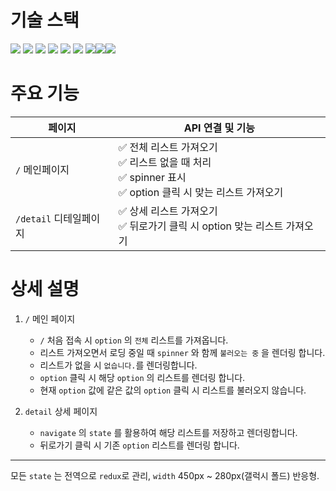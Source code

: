 # 기술 스택

<img src="https://img.shields.io/badge/html5-E34F26?style=for-the-badge&logo=html5&logoColor=white"> <img src="https://img.shields.io/badge/css-1572B6?style=for-the-badge&logo=css3&logoColor=white"> <img src="https://img.shields.io/badge/javascript-F7DF1E?style=for-the-badge&logo=javascript&logoColor=black"> <img src="https://img.shields.io/badge/react-444444?style=for-the-badge&logo=react"> <img src="https://img.shields.io/badge/styled--components-DB7093?style=for-the-badge&logo=styledcomponents&logoColor=white"> <img src="https://img.shields.io/badge/axios-FFCA28?style=for-the-badge&logo=axios&logoColor=white"> <img src="https://img.shields.io/badge/react_router_dom-CA4245?style=for-the-badge&logo=reactrouter&logoColor=white"><img src="https://img.shields.io/badge/redux-8e44ad?style=for-the-badge&logo=redux&logoColor=white"><img src="https://img.shields.io/badge/redux_toolkit-8e44ad?style=for-the-badge&logo=redux&logoColor=white">

# 주요 기능

| 페이지                 | API 연결 및 기능                                                                                                          |
| ---------------------- | ------------------------------------------------------------------------------------------------------------------------- |
| `/` 메인페이지         | ✅ 전체 리스트 가져오기 <br> ✅ 리스트 없을 때 처리 <br> ✅ spinner 표시 <br> ✅ option 클릭 시 맞는 리스트 가져오기 <br> |
| `/detail` 디테일페이지 | ✅ 상세 리스트 가져오기 <br> ✅ 뒤로가기 클릭 시 option 맞는 리스트 가져오기 <br>                                         |

# 상세 설명

1. `/` 메인 페이지

   - `/` 처음 접속 시 `option` 의 `전체` 리스트를 가져옵니다.
   - 리스트 가져오면서 로딩 중일 때 `spinner` 와 함께 `불러오는 중` 을 렌더링 합니다.
   - 리스트가 없을 시 `없습니다.`를 렌더링합니다.
   - `option` 클릭 시 해당 `option` 의 리스트를 렌더링 합니다.
   - 현재 `option` 값에 같은 값의 `option` 클릭 시 리스트를 불러오지 않습니다.

  
 
2. `detail` 상세 페이지
   - `navigate` 의 `state` 를 활용하여 해당 리스트를 저장하고 렌더링합니다.
   - 뒤로가기 클릭 시 기존 `option` 리스트를 렌더링 합니다.
   
---

모든 `state` 는 전역으로 `redux`로 관리, `width` 450px ~ 280px(갤럭시 폴드) 반응형. 